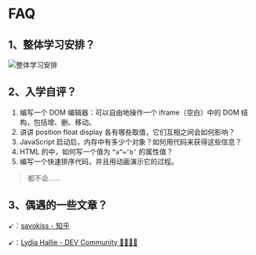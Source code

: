 # FAQ

## 1、整体学习安排？

![整体学习安排](assets/img/2020-04-08-23-08-05.png)

## 2、入学自评？

1. 编写一个 DOM 编辑器：可以自由地操作一个 iframe（空白）中的 DOM 结构，包括增、删、移动。
2. 讲讲 position float display 各有哪些取值，它们互相之间会如何影响？
3. JavaScript 启动后，内存中有多少个对象？如何用代码来获得这些信息？
4. HTML 的中，如何写一个值为 `“a”=‘b’` 的属性值？
5. 编写一个快速排序代码，并且用动画演示它的过程。

> 都不会……

## 3、偶遇的一些文章？

➹：[savokiss - 知乎](https://www.zhihu.com/people/savokiss/posts)

➹：[Lydia Hallie - DEV Community 👩‍💻👨‍💻](https://dev.to/lydiahallie/comments)